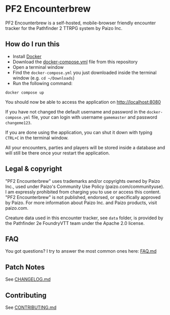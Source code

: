 # PF2 Encounterbrew

PF2 Encounterbrew is a self-hosted, mobile-browser friendly encounter tracker for the Pathfinder 2 TTRPG system by Paizo Inc.

## How do I run this

- Install [Docker](https://www.docker.com/)
- Download the [docker-compose.yml](./docker-compose.yml) file from this repository
- Open a terminal window
- Find the `docker-compose.yml` you just downloaded inside the terminal window (e.g. `cd ~/Downloads`)
- Run the following command:

```shell
docker compose up
```

You should now be able to access the application on [http://localhost:8080](http://localhost:8080)

If you have not changed the default username and password in the `docker-compose.yml` file, your can login with username `gamemaster` and password `changeme123`.

If you are done using the application, you can shut it down with typing `CTRL+C` in the terminal window.

All your encounters, parties and players will be stored inside a database and will still be there once your restart the application.

## Legal & copyright

"PF2 Encounterbrew" uses trademarks and/or copyrights owned by Paizo Inc., used under Paizo's Community Use Policy (paizo.com/communityuse). I am expressly prohibited from charging you to use or access this content. "PF2 Encounterbrew" is not published, endorsed, or specifically approved by Paizo. For more information about Paizo Inc. and Paizo products, visit paizo.com.

Creature data used in this encounter tracker, see `data` folder, is provided by the Pathfinder 2e FoundryVTT team under the Apache 2.0 license.

## FAQ

You got questions? I try to answer the most common ones here: [FAQ.md](./FAQ.md)

## Patch Notes

See [CHANGELOG.md](./CHANGELOG.md)

## Contributing

See [CONTRIBUTING.md](./CONTRIBUTING.md)
